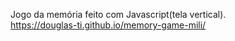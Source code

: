 Jogo da memória feito com Javascript(tela vertical).
</br>
https://douglas-ti.github.io/memory-game-mili/
